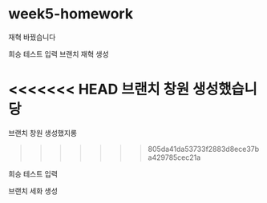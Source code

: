# week5-homework

재혁 바꿨습니다

희승 테스트 입력
브랜치 재혁 생성

<<<<<<< HEAD
브랜치 창원 생성했습니당
=======
브랜치 창원 생성했지롱

> > > > > > > 805da41da53733f2883d8ece37ba429785cec21a

희승 테스트 입력

브랜치 세화 생성
